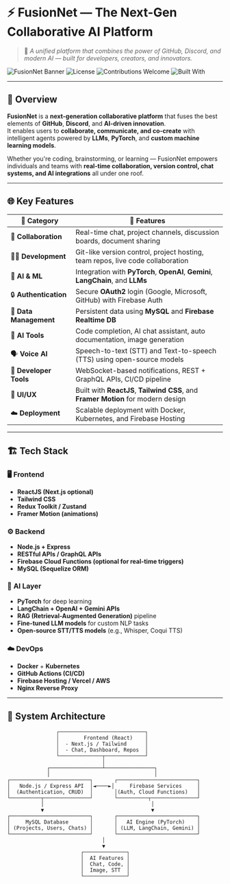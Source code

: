 # ⚡️ FusionNet — The Next-Gen Collaborative AI Platform

> 🚀 *A unified platform that combines the power of GitHub, Discord, and modern AI — built for developers, creators, and innovators.*

![FusionNet Banner](https://img.shields.io/badge/FusionNet-AI%20Collaboration%20Hub-blueviolet?style=for-the-badge)
![License](https://img.shields.io/badge/License-MIT-green?style=for-the-badge)
![Contributions Welcome](https://img.shields.io/badge/Contributions-Welcome-orange?style=for-the-badge)
![Built With](https://img.shields.io/badge/Built%20With-ReactJS%20|%20NodeJS%20|%20Firebase%20|%20MySQL-blue?style=for-the-badge)

---

## 🧠 Overview

**FusionNet** is a **next-generation collaborative platform** that fuses the best elements of **GitHub**, **Discord**, and **AI-driven innovation**.  
It enables users to **collaborate, communicate, and co-create** with intelligent agents powered by **LLMs**, **PyTorch**, and **custom machine learning models**.

Whether you're coding, brainstorming, or learning — FusionNet empowers individuals and teams with **real-time collaboration, version control, chat systems, and AI integrations** all under one roof.

---

## 🌐 Key Features

| 🔹 Category | 🧩 Features |
|-------------|-------------|
| 💬 **Collaboration** | Real-time chat, project channels, discussion boards, document sharing |
| 🧑‍💻 **Development** | Git-like version control, project hosting, team repos, live code collaboration |
| 🧠 **AI & ML** | Integration with **PyTorch**, **OpenAI**, **Gemini**, **LangChain**, and **LLMs** |
| 🔒 **Authentication** | Secure **OAuth2** login (Google, Microsoft, GitHub) with Firebase Auth |
| 💾 **Data Management** | Persistent data using **MySQL** and **Firebase Realtime DB** |
| 🧩 **AI Tools** | Code completion, AI chat assistant, auto documentation, image generation |
| 🗣️ **Voice AI** | Speech-to-text (STT) and Text-to-speech (TTS) using open-source models |
| 🧰 **Developer Tools** | WebSocket-based notifications, REST + GraphQL APIs, CI/CD pipeline |
| 🎨 **UI/UX** | Built with **ReactJS**, **Tailwind CSS**, and **Framer Motion** for modern design |
| ☁️ **Deployment** | Scalable deployment with Docker, Kubernetes, and Firebase Hosting |

---

## 🏗️ Tech Stack

### 🖥️ **Frontend**
- **ReactJS (Next.js optional)**
- **Tailwind CSS**
- **Redux Toolkit / Zustand**
- **Framer Motion (animations)**

### ⚙️ **Backend**
- **Node.js + Express**
- **RESTful APIs / GraphQL APIs**
- **Firebase Cloud Functions (optional for real-time triggers)**
- **MySQL (Sequelize ORM)**

### 🧠 **AI Layer**
- **PyTorch** for deep learning
- **LangChain + OpenAI + Gemini APIs**
- **RAG (Retrieval-Augmented Generation)** pipeline
- **Fine-tuned LLM models** for custom NLP tasks
- **Open-source STT/TTS models** (e.g., Whisper, Coqui TTS)

### ☁️ **DevOps**
- **Docker** + **Kubernetes**
- **GitHub Actions (CI/CD)**
- **Firebase Hosting / Vercel / AWS**
- **Nginx Reverse Proxy**

---

## 🧩 System Architecture

```text
                ┌────────────────────────────┐
                │        Frontend (React)    │
                │  - Next.js / Tailwind      │
                │  - Chat, Dashboard, Repos  │
                └──────────────┬─────────────┘
                               │
             ┌─────────────────┴────────────────┐
             │                                  │
┌──────────────────────────┐       ┌──────────────────────────┐
│   Node.js / Express API  │◄────►│     Firebase Services     │
│  (Authentication, CRUD)  │       │(Auth, Cloud Functions)   │
└──────────┬───────────────┘       └──────────┬───────────────┘
           │                                   │
           ▼                                   ▼
┌──────────────────────────┐       ┌──────────────────────────┐
│     MySQL Database       │       │   AI Engine (PyTorch)    │
│ (Projects, Users, Chats) │       │ (LLM, LangChain, Gemini) │
└──────────────────────────┘       └──────────────────────────┘
                               │
                               ▼
                        ┌──────────────┐
                        │  AI Features │
                        │  Chat, Code, │
                        │  Image, STT  │
                        └──────────────┘

